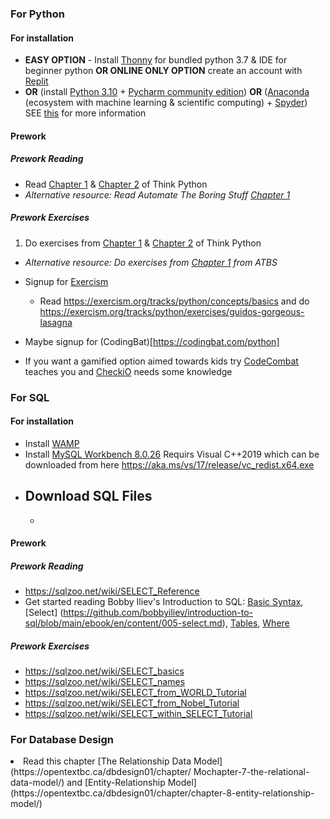 ### For Python
#### For installation
- **EASY OPTION** - Install [Thonny](https://github.com/thonny/thonny/releases/download/v3.3.13/thonny-3.3.13.exe) for bundled python 3.7 & IDE for beginner python **OR ONLINE ONLY OPTION** create an account with [Replit](https://replit.com/languages/online-python-compiler)
- **OR** (install [Python 3.10](https://www.python.org/ftp/python/3.10.0/python-3.10.0-amd64.exe) + [Pycharm community edition](https://download.jetbrains.com/python/pycharm-community-2021.2.3.exe?_gl=1*15dw1of*_ga*NDM2NjgxMjA2LjE2MzcwOTgyODY.*_ga_V0XZL7QHEB*MTYzNzA5ODI4NC4xLjEuMTYzNzA5ODI5MC4w&_ga=2.213378004.1704548929.1637098286-436681206.1637098286)) **OR** ([Anaconda](https://repo.anaconda.com/archive/Anaconda3-2021.05-Windows-x86_64.exe) (ecosystem with machine learning & scientific computing) + [Spyder](https://docs.spyder-ide.org/3/installation.html#installing-with-anaconda-recommended)) SEE [this](https://ssiddique.info/anaconda-vs-python.html) for more information

#### Prework
##### Prework Reading
- Read [Chapter 1](https://greenteapress.com/thinkpython2/html/thinkpython2002.html) & [Chapter 2](https://greenteapress.com/thinkpython2/html/thinkpython2003.html) of Think Python
- *Alternative resource: Read Automate The Boring Stuff [Chapter 1](https://automatetheboringstuff.com/2e/chapter1/)*
  
##### Prework Exercises
1. Do exercises from [Chapter 1](https://greenteapress.com/thinkpython2/html/thinkpython2002.html) & [Chapter 2](https://greenteapress.com/thinkpython2/html/thinkpython2003.html)  of Think Python
- *Alternative resource: Do exercises from [Chapter 1](https://automatetheboringstuff.com/2e/chapter1/) from ATBS* 

- Signup for [Exercism](https://exercism.org/)
  - Read https://exercism.org/tracks/python/concepts/basics and do https://exercism.org/tracks/python/exercises/guidos-gorgeous-lasagna
- Maybe signup for (CodingBat)[https://codingbat.com/python]
- If you want a gamified option aimed towards kids try [CodeCombat](https://codecombat.com/play) teaches you and [CheckiO](https://checkio.org/) needs some knowledge

### For SQL
#### For installation
- Install [WAMP](https://sourceforge.net/projects/wampserver/files/latest/download)
- Install [MySQL Workbench 8.0.26](https://downloads.mysql.com/archives/get/p/8/file/mysql-workbench-community-8.0.26-winx64.msi) Requirs Visual C++2019 which can be downloaded from here https://aka.ms/vs/17/release/vc_redist.x64.exe
- Download SQL Files
  -
  -
  
#### Prework
##### Prework Reading
- https://sqlzoo.net/wiki/SELECT_Reference
- Get started reading Bobby Iliev's Introduction to SQL: [Basic Syntax](https://github.com/bobbyiliev/introduction-to-sql/blob/main/ebook/en/content/004-basic-syntax.md), [Select] (https://github.com/bobbyiliev/introduction-to-sql/blob/main/ebook/en/content/005-select.md), [Tables](https://github.com/bobbyiliev/introduction-to-sql/blob/main/ebook/en/content/003-creating-tables.md), [Where](https://github.com/bobbyiliev/introduction-to-sql/blob/main/ebook/en/content/006-where.md)
##### Prework Exercises
- https://sqlzoo.net/wiki/SELECT_basics
- https://sqlzoo.net/wiki/SELECT_names
- https://sqlzoo.net/wiki/SELECT_from_WORLD_Tutorial
- https://sqlzoo.net/wiki/SELECT_from_Nobel_Tutorial
- https://sqlzoo.net/wiki/SELECT_within_SELECT_Tutorial

### For Database Design
  <li> Read this chapter [The Relationship Data Model](https://opentextbc.ca/dbdesign01/chapter/ Mochapter-7-the-relational-data-model/) and [Entity-Relationship Model](https://opentextbc.ca/dbdesign01/chapter/chapter-8-entity-relationship-model/)
    </li>
